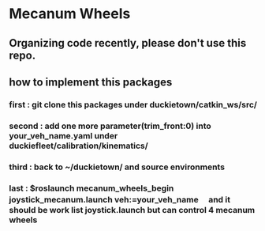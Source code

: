 # Mecanum Wheels

## Organizing code recently, please don't use this repo.

## how to implement this packages
### first : git clone this packages under duckietown/catkin_ws/src/
### second : add one more parameter(trim_front:0) into your_veh_name.yaml under duckiefleet/calibration/kinematics/
### third : back to ~/duckietown/ and source environments
### last : $roslaunch mecanum_wheels_begin joystick_mecanum.launch veh:=your_veh_name 　and it should be work list joystick.launch but can control 4 mecanum wheels
